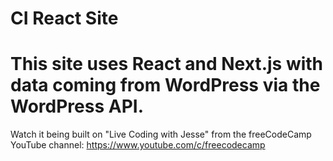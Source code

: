 # CI React Site

# This site uses React and Next.js with data coming from WordPress via the WordPress API.

Watch it being built on "Live Coding with Jesse" from the freeCodeCamp YouTube channel:
https://www.youtube.com/c/freecodecamp
